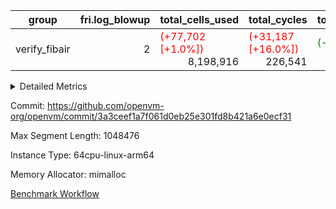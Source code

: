 | group | fri.log_blowup | total_cells_used | total_cycles | total_proof_time_ms |
| --- | --- | --- | --- | --- |
| verify_fibair | <div style='text-align: right'>2</div>  | <span style="color: red">(+77,702 [+1.0%])</span> <div style='text-align: right'>8,198,916</div>  | <span style="color: red">(+31,187 [+16.0%])</span> <div style='text-align: right'>226,541</div>  | <span style="color: green">(-91.0 [-6.2%])</span> <div style='text-align: right'>1,369.0</div>  |


<details>
<summary>Detailed Metrics</summary>

| air_name | cells | constraints | interactions | main_cols | quotient_deg | rows |
| --- | --- | --- | --- | --- | --- | --- |
| FibonacciAir | <div style='text-align: right'>32</div>  | <div style='text-align: right'>5</div>  |  | <div style='text-align: right'>2</div>  | <div style='text-align: right'>1</div>  | <div style='text-align: right'>16</div>  |
| ProgramAir |  | <div style='text-align: right'>4</div>  | <div style='text-align: right'>1</div>  |  | <div style='text-align: right'>1</div>  |  |
| VmConnectorAir |  | <div style='text-align: right'>8</div>  | <div style='text-align: right'>3</div>  |  | <div style='text-align: right'>4</div>  |  |
| VmAirWrapper<NativeAdapterAir<2, 0>, PublicValuesCoreAir> |  | <div style='text-align: right'>22</div>  | <div style='text-align: right'>11</div>  |  | <div style='text-align: right'>4</div>  |  |
| VolatileBoundaryAir |  | <div style='text-align: right'>16</div>  | <div style='text-align: right'>4</div>  |  | <div style='text-align: right'>4</div>  |  |
| AccessAdapterAir<2> |  | <div style='text-align: right'>12</div>  | <div style='text-align: right'>5</div>  |  | <div style='text-align: right'>4</div>  |  |
| AccessAdapterAir<4> |  | <div style='text-align: right'>12</div>  | <div style='text-align: right'>5</div>  |  | <div style='text-align: right'>4</div>  |  |
| AccessAdapterAir<8> |  | <div style='text-align: right'>12</div>  | <div style='text-align: right'>5</div>  |  | <div style='text-align: right'>4</div>  |  |
| NativePoseidon2Air<BabyBearParameters>, 1> |  | <div style='text-align: right'>302</div>  | <div style='text-align: right'>31</div>  |  | <div style='text-align: right'>4</div>  |  |
| FriReducedOpeningAir |  | <div style='text-align: right'>59</div>  | <div style='text-align: right'>35</div>  |  | <div style='text-align: right'>4</div>  |  |
| VmAirWrapper<NativeVectorizedAdapterAir<4>, FieldExtensionCoreAir> |  | <div style='text-align: right'>23</div>  | <div style='text-align: right'>15</div>  |  | <div style='text-align: right'>4</div>  |  |
| VmAirWrapper<NativeAdapterAir<2, 1>, FieldArithmeticCoreAir> |  | <div style='text-align: right'>23</div>  | <div style='text-align: right'>15</div>  |  | <div style='text-align: right'>4</div>  |  |
| VmAirWrapper<JalNativeAdapterAir, JalCoreAir> |  | <div style='text-align: right'>6</div>  | <div style='text-align: right'>7</div>  |  | <div style='text-align: right'>4</div>  |  |
| VmAirWrapper<BranchNativeAdapterAir, BranchEqualCoreAir<1> |  | <div style='text-align: right'>23</div>  | <div style='text-align: right'>11</div>  |  | <div style='text-align: right'>2</div>  |  |
| VmAirWrapper<NativeLoadStoreAdapterAir<1>, NativeLoadStoreCoreAir<1> |  | <span style="color: green">(-7 [-22.6%])</span> <div style='text-align: right'>24</div>  | <span style="color: green">(-4 [-21.1%])</span> <div style='text-align: right'>15</div>  |  | <div style='text-align: right'>4</div>  |  |
| PhantomAir |  | <div style='text-align: right'>4</div>  | <div style='text-align: right'>3</div>  |  | <div style='text-align: right'>4</div>  |  |
| VariableRangeCheckerAir |  | <div style='text-align: right'>4</div>  | <div style='text-align: right'>1</div>  |  | <div style='text-align: right'>1</div>  |  |

| main_trace_commit_time_ms | pcs_opening_time_ms | perm_trace_commit_time_ms | quotient_poly_commit_time_ms | quotient_poly_compute_time_ms | stark_prove_excluding_trace_time_ms | total_cells | verify_program_compile_ms |
| --- | --- | --- | --- | --- | --- | --- | --- |
| <div style='text-align: right'>5.0</div>  | <div style='text-align: right'>2.0</div>  | <div style='text-align: right'>0.0</div>  | <div style='text-align: right'>1.0</div>  | <div style='text-align: right'>0.0</div>  | <div style='text-align: right'>10.0</div>  | <div style='text-align: right'>32</div>  | <span style="color: red">(+1.0 [+6.7%])</span> <div style='text-align: right'>16.0</div>  |

| group | fri.log_blowup | generate_perm_trace_time_ms | main_trace_commit_time_ms | pcs_opening_time_ms | perm_trace_commit_time_ms | quotient_poly_commit_time_ms | quotient_poly_compute_time_ms | stark_prove_excluding_trace_time_ms | total_cells | total_cells_used | total_cycles | total_proof_time_ms |
| --- | --- | --- | --- | --- | --- | --- | --- | --- | --- | --- | --- | --- |
| verify_fibair | <div style='text-align: right'>2</div>  | <span style="color: green">(-3.0 [-12.0%])</span> <div style='text-align: right'>22.0</div>  | <span style="color: green">(-17.0 [-7.4%])</span> <div style='text-align: right'>213.0</div>  | <span style="color: green">(-7.0 [-1.5%])</span> <div style='text-align: right'>452.0</div>  | <span style="color: green">(-22.0 [-10.8%])</span> <div style='text-align: right'>182.0</div>  | <span style="color: green">(-27.0 [-9.8%])</span> <div style='text-align: right'>248.0</div>  | <span style="color: green">(-14.0 [-5.3%])</span> <div style='text-align: right'>250.0</div>  | <span style="color: green">(-91.0 [-6.2%])</span> <div style='text-align: right'>1,369.0</div>  | <span style="color: green">(-1,540,096 [-6.6%])</span> <div style='text-align: right'>21,911,576</div>  | <span style="color: red">(+77,702 [+1.0%])</span> <div style='text-align: right'>8,198,916</div>  | <span style="color: red">(+31,187 [+16.0%])</span> <div style='text-align: right'>226,541</div>  | <span style="color: green">(-91.0 [-6.2%])</span> <div style='text-align: right'>1,369.0</div>  |

| group | segment | execute_time_ms | total_cells_used | total_cycles | trace_gen_time_ms |
| --- | --- | --- | --- | --- | --- |
| verify_fibair | 0 | <span style="color: red">(+16.0 [+7.8%])</span> <div style='text-align: right'>220.0</div>  | <span style="color: red">(+77,702 [+1.0%])</span> <div style='text-align: right'>8,198,916</div>  | <span style="color: red">(+31,187 [+16.0%])</span> <div style='text-align: right'>226,541</div>  | <span style="color: green">(-4.0 [-8.0%])</span> <div style='text-align: right'>46.0</div>  |

| group | air_name | cells | main_cols | perm_cols | prep_cols | rows |
| --- | --- | --- | --- | --- | --- | --- |
| verify_fibair | ProgramAir | <span style="color: red">(+294,912 [+100.0%])</span> <div style='text-align: right'>589,824</div>  | <div style='text-align: right'>10</div>  | <div style='text-align: right'>8</div>  |  | <span style="color: red">(+16,384 [+100.0%])</span> <div style='text-align: right'>32,768</div>  |
| verify_fibair | VmConnectorAir | <div style='text-align: right'>24</div>  | <div style='text-align: right'>4</div>  | <div style='text-align: right'>8</div>  | <div style='text-align: right'>1</div>  | <div style='text-align: right'>2</div>  |
| verify_fibair | VolatileBoundaryAir | <div style='text-align: right'>1,245,184</div>  | <div style='text-align: right'>11</div>  | <div style='text-align: right'>8</div>  |  | <div style='text-align: right'>65,536</div>  |
| verify_fibair | AccessAdapterAir<2> | <div style='text-align: right'>884,736</div>  | <div style='text-align: right'>11</div>  | <div style='text-align: right'>16</div>  |  | <div style='text-align: right'>32,768</div>  |
| verify_fibair | AccessAdapterAir<4> | <div style='text-align: right'>475,136</div>  | <div style='text-align: right'>13</div>  | <div style='text-align: right'>16</div>  |  | <div style='text-align: right'>16,384</div>  |
| verify_fibair | AccessAdapterAir<8> | <div style='text-align: right'>135,168</div>  | <div style='text-align: right'>17</div>  | <div style='text-align: right'>16</div>  |  | <div style='text-align: right'>4,096</div>  |
| verify_fibair | NativePoseidon2Air<BabyBearParameters>, 1> | <div style='text-align: right'>786,432</div>  | <div style='text-align: right'>348</div>  | <div style='text-align: right'>36</div>  |  | <div style='text-align: right'>2,048</div>  |
| verify_fibair | FriReducedOpeningAir | <div style='text-align: right'>71,680</div>  | <div style='text-align: right'>64</div>  | <div style='text-align: right'>76</div>  |  | <div style='text-align: right'>512</div>  |
| verify_fibair | VmAirWrapper<NativeVectorizedAdapterAir<4>, FieldExtensionCoreAir> | <div style='text-align: right'>245,760</div>  | <div style='text-align: right'>40</div>  | <div style='text-align: right'>20</div>  |  | <div style='text-align: right'>4,096</div>  |
| verify_fibair | VmAirWrapper<NativeAdapterAir<2, 1>, FieldArithmeticCoreAir> | <div style='text-align: right'>6,553,600</div>  | <div style='text-align: right'>30</div>  | <div style='text-align: right'>20</div>  |  | <div style='text-align: right'>131,072</div>  |
| verify_fibair | VmAirWrapper<JalNativeAdapterAir, JalCoreAir> | <div style='text-align: right'>180,224</div>  | <div style='text-align: right'>10</div>  | <div style='text-align: right'>12</div>  |  | <div style='text-align: right'>8,192</div>  |
| verify_fibair | VmAirWrapper<BranchNativeAdapterAir, BranchEqualCoreAir<1> | <div style='text-align: right'>1,671,168</div>  | <div style='text-align: right'>23</div>  | <div style='text-align: right'>28</div>  |  | <div style='text-align: right'>32,768</div>  |
| verify_fibair | VmAirWrapper<NativeLoadStoreAdapterAir<1>, NativeLoadStoreCoreAir<1> | <span style="color: green">(-1,835,008 [-21.5%])</span> <div style='text-align: right'>6,684,672</div>  | <span style="color: green">(-10 [-24.4%])</span> <div style='text-align: right'>31</div>  | <span style="color: green">(-4 [-16.7%])</span> <div style='text-align: right'>20</div>  |  | <div style='text-align: right'>131,072</div>  |
| verify_fibair | PhantomAir | <div style='text-align: right'>28,672</div>  | <div style='text-align: right'>6</div>  | <div style='text-align: right'>8</div>  |  | <div style='text-align: right'>2,048</div>  |
| verify_fibair | VariableRangeCheckerAir | <div style='text-align: right'>2,359,296</div>  | <div style='text-align: right'>1</div>  | <div style='text-align: right'>8</div>  | <div style='text-align: right'>2</div>  | <div style='text-align: right'>262,144</div>  |

</details>



Commit: https://github.com/openvm-org/openvm/commit/3a3ceef1a7f061d0eb25e301fd8b421a6e0ecf31

Max Segment Length: 1048476

Instance Type: 64cpu-linux-arm64

Memory Allocator: mimalloc

[Benchmark Workflow](https://github.com/openvm-org/openvm/actions/runs/12568100463)
